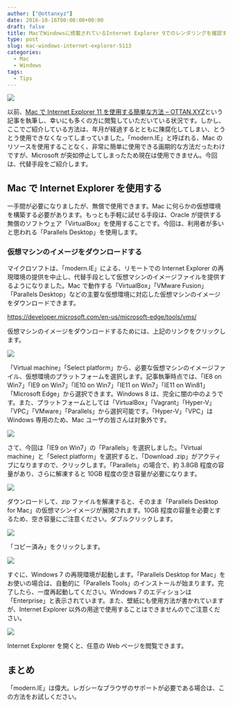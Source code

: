 ```yaml
---
author: ["@ottanxyz"]
date: 2016-10-16T00:00:00+00:00
draft: false
title: MacでWindowsに搭載されているInternet Explorer 9でのレンダリングを確認する方法
type: post
slug: mac-windows-internet-explorer-5113
categories:
  - Mac
  - Windows
tags:
  - Tips
---
```


![](/uploads/2016/10/161016-580373be2faca.jpg)

以前、[Mac で Internet Explorer 11 を使用する簡単な方法 – OTTAN.XYZ](/how-to-use-ie-mac-6812/)という記事を執筆し、幸いにも多くの方に閲覧していただいている状況です。しかし、ここでご紹介している方法は、年月が経過するとともに陳腐化してしまい、とうとう使用できなくなってしまっていました。「modern.IE」と呼ばれる、Mac のリソースを使用することなく、非常に簡単に使用できる画期的な方法だったわけですが、Microsoft が突如停止してしまったため現在は使用できません。今回は、代替手段をご紹介します。

## Mac で Internet Explorer を使用する

一手間が必要になりましたが、無償で使用できます。Mac に何らかの仮想環境を構築する必要があります。もっとも手軽に試せる手段は、Oracle が提供する無償のソフトウェア「VirtualBox」を使用することです。今回は、利用者が多いと思われる「Parallels Desktop」を使用します。

### 仮想マシンのイメージをダウンロードする

マイクロソフトは、「modern.IE」による、リモートでの Internet Explorer の再現環境の提供を中止し、代替手段として仮想マシンのイメージファイルを提供するようになりました。Mac で動作する「VirtualBox」「VMware Fusion」「Parallels Desktop」などの主要な仮想環境に対応した仮想マシンのイメージをダウンロードできます。

https://developer.microsoft.com/en-us/microsoft-edge/tools/vms/

仮想マシンのイメージをダウンロードするためには、上記のリンクをクリックします。

![](/uploads/2016/10/161016-5803735b93776.png)

「Virtual machine」「Select platform」から、必要な仮想マシンのイメージファイル、仮想環境のプラットフォームを選択します。記事執筆時点では、「IE8 on Win7」「IE9 on Win7」「IE10 on Win7」「IE11 on Win7」「IE11 on Win81」「Microsoft Edge」から選択できます。Windows 8 は、完全に闇の中のようです。また、プラットフォームとしては「VirtualBox」「Vagrant」「Hyper-V」「VPC」「VMware」「Parallels」から選択可能です。「Hyper-V」「VPC」は Windows 専用のため、Mac ユーザの皆さんは対象外です。

![](/uploads/2016/10/161016-580373654a032.png)

さて、今回は「IE9 on Win7」の「Parallels」を選択しました。「Virtual machine」と「Select platform」を選択すると、「Download .zip」がアクティブになりますので、クリックします。「Parallels」の場合で、約 3.8GB 程度の容量があり、さらに解凍すると 10GB 程度の空き容量が必要になります。

![](/uploads/2016/10/161016-5803736b2856d.png)

ダウンロードして、zip ファイルを解凍すると、そのまま「Parallels Desktop for Mac」の仮想マシンイメージが展開されます。10GB 程度の容量を必要とするため、空き容量にご注意ください。ダブルクリックします。

![](/uploads/2016/10/161016-5803736fcedaf.png)

「コピー済み」をクリックします。

![](/uploads/2016/10/161016-5803737707a8c.png)

すぐに、Windows 7 の再現環境が起動します。「Parallels Desktop for Mac」をお使いの場合は、自動的に「Parallels Tools」のインストールが始まります。完了したら、一度再起動してください。Windows 7 のエディションは「Enterprise」と表示されています。また、壁紙にも使用方法が書かれていますが、Internet Explorer 以外の用途で使用することはできませんのでご注意ください。

![](/uploads/2016/10/161016-5803737f6763a.png)

Internet Explorer を開くと、任意の Web ページを閲覧できます。

## まとめ

「modern.IE」は偉大。レガシーなブラウザのサポートが必要である場合は、この方法をお試しください。

